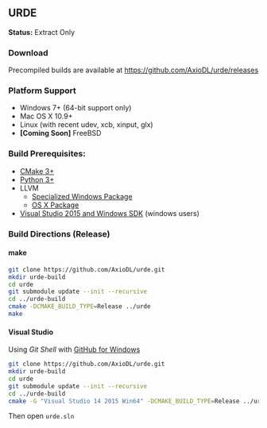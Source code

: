 ## URDE
**Status:** Extract Only

### Download
Precompiled builds are available at https://github.com/AxioDL/urde/releases

### Platform Support
* Windows 7+ (64-bit support only)
* Mac OS X 10.9+
* Linux (with recent udev, xcb, xinput, glx)
* **[Coming Soon]** FreeBSD

### Build Prerequisites:
* [CMake 3+](https://cmake.org)
* [Python 3+](https://python.org)
* LLVM
    * [Specialized Windows Package](https://www.dropbox.com/s/4u0rckvh3d3tvr1/LLVM-3.7.0-win64.exe)
    * [OS X Package](http://llvm.org/releases/3.7.0/clang+llvm-3.7.0-x86_64-apple-darwin.tar.xz)
* [Visual Studio 2015 and Windows SDK](https://www.visualstudio.com/en-us/products/visual-studio-community-vs.aspx) (windows users)

### Build Directions (Release)

#### make

```sh
git clone https://github.com/AxioDL/urde.git
mkdir urde-build
cd urde
git submodule update --init --recursive
cd ../urde-build
cmake -DCMAKE_BUILD_TYPE=Release ../urde
make
```

#### Visual Studio

Using *Git Shell* with [GitHub for Windows](https://desktop.github.com/)

```sh
git clone https://github.com/AxioDL/urde.git
mkdir urde-build
cd urde
git submodule update --init --recursive
cd ../urde-build
cmake -G "Visual Studio 14 2015 Win64" -DCMAKE_BUILD_TYPE=Release ../urde
```

Then open `urde.sln`
